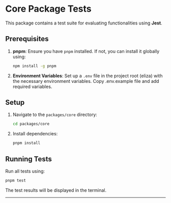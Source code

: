 # Core Package Tests

This package contains a test suite for evaluating functionalities using **Jest**.

## Prerequisites

1. **pnpm**: Ensure you have `pnpm` installed. If not, you can install it globally using:
   ```bash
   npm install -g pnpm
   ```

2. **Environment Variables**: Set up a `.env` file in the project root (eliza) with the necessary environment variables. Copy .env.example file and add required variables.

## Setup

1. Navigate to the `packages/core` directory:
   ```bash
   cd packages/core
   ```

2. Install dependencies:
   ```bash
   pnpm install
   ```

## Running Tests

Run all tests using:
```bash
pnpm test
```

The test results will be displayed in the terminal.

---
